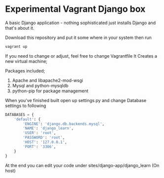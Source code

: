# Experimental Vagrant Django box
A basic Django application - nothing sophisticated just installs Django and that's about it.

Download this repository and put it some where in your system
then run
```bash
vagrant up
```
If you need to change or adjust, feel free to change Vagrantfile
It Creates a new virtual machine;

Packages included;
1. Apache and libapache2-mod-wsgi
2. Mysql and python-mysqldb
3. python-pip for package management

When you've finished built open up settings.py and change Database settings to following
```python
DATABASES = {
    'default': {
        'ENGINE': 'django.db.backends.mysql',
        'NAME': 'django_learn',
        'USER': 'root',
        'PASSWORD': 'root',
        'HOST': '127.0.0.1',
        'PORT': '3306',
    }
}
```
At the end you can edit your code under sites/django-app/django_learn (On host)
